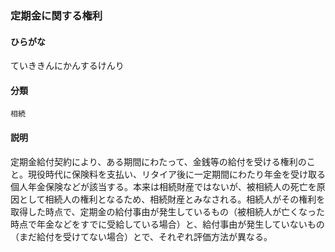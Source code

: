 <div style="display:none;">

## [あ行](securities-terms?id=あ行)
## [か行](securities-terms?id=か行)
## [さ行](securities-terms?id=さ行)
## [た行](securities-terms?id=た行)

</div>

### 定期金に関する権利

#### ひらがな

ていききんにかんするけんり

#### 分類

`相続`

#### 説明

定期金給付契約により、ある期間にわたって、金銭等の給付を受ける権利のこと。現役時代に保険料を支払い、リタイア後に一定期間にわたり年金を受け取る個人年金保険などが該当する。本来は相続財産ではないが、被相続人の死亡を原因として相続人の権利となるため、相続財産とみなされる。相続人がその権利を取得した時点で、定期金の給付事由が発生しているもの（被相続人が亡くなった時点で年金などをすでに受給している場合）と、給付事由が発生していないもの（まだ給付を受けてない場合）とで、それぞれ評価方法が異なる。

<div style="display:none;">

## [な行](securities-terms?id=な行)
## [は行](securities-terms?id=は行)
## [ま行](securities-terms?id=ま行)
## [や行](securities-terms?id=や行)
## [ら行](securities-terms?id=ら行)
## [わ行](securities-terms?id=わ行)
## [英数字・記号](securities-terms?id=英数字・記号)

</div>

